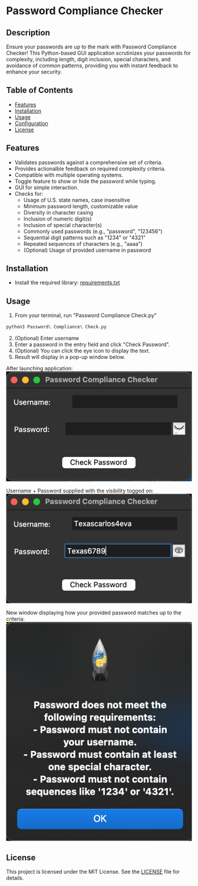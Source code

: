 # Password Compliance Checker

## Description
Ensure your passwords are up to the mark with Password Compliance Checker! This Python-based GUI application scrutinizes your passwords for complexity, including length, digit inclusion, special characters, and avoidance of common patterns, providing you with instant feedback to enhance your security.

## Table of Contents
- [Features](#features)
- [Installation](#installation)
- [Usage](#usage)
- [Configuration](#configuration)
- [License](#license)

## Features
- Validates passwords against a comprehensive set of criteria.
- Provides actionalble feedback on required complexity criteria.
- Compatible with multiple operating systems.
- Toggle feature to show or hide the password while typing.
- GUI for simple interaction.
- Checks for:
    - Usage of U.S. state names, case insensitive
    - Minimum password length, customizable value
    - Diversity in character casing
    - Inclusion of numeric digit(s)
    - Inclusion of special character(s)
    - Commonly used passwords (e.g., "password", "123456")
    - Sequential digit patterns such as "1234" or "4321"
    - Repeated sequences of characters (e.g., "aaaa")
    - (Optional) Usage of provided username in password

## Installation
- Install the required library: [requirements.txt](https://github.com/carlosramireznycla/Password-Strength-Checker/blob/main/requirements.txt)

## Usage
1. From your terminal, run "Password Compliance Check.py"
```bash
python3 Password\ Compliance\ Check.py 
```
2. (Optional) Enter username
3. Enter a password in the entry field and click "Check Password".
4. (Optional) You can click the eye icon to display the text.
5. Result will display in a pop-up window below.

After launching application:
![alt text](image.png)

Username + Password supplied with the visibility togged on:
![alt text](image-3.png)

New window displaying how your provided password matches up to the criteria:
![alt text](image-2.png)

## License
This project is licensed under the MIT License. See the [LICENSE](https://github.com/carlosramireznycla/Password-Strength-Checker/blob/main/LICENSE) file for details.